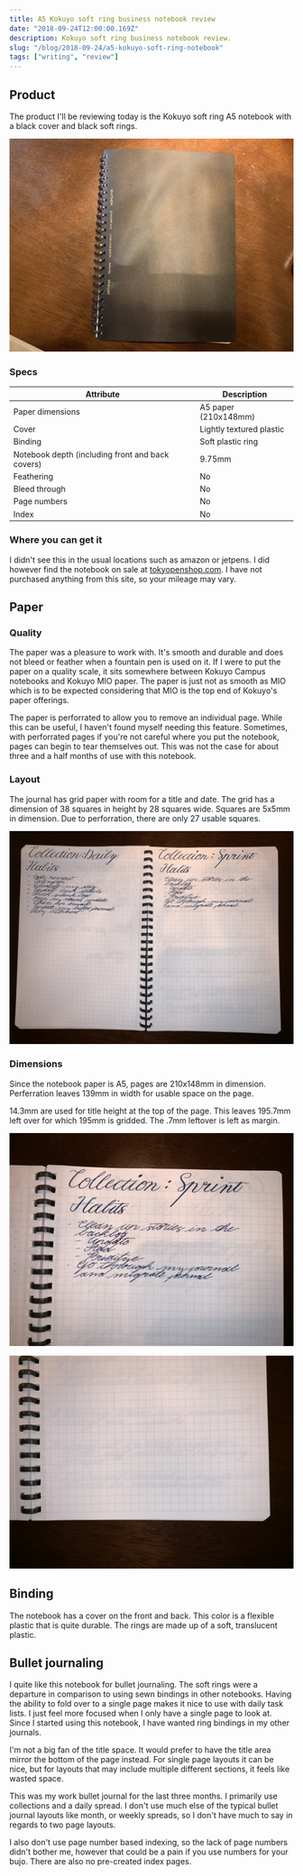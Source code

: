 ```yaml
---
title: A5 Kokuyo soft ring business notebook review
date: "2018-09-24T12:00:00.169Z"
description: Kokuyo soft ring business notebook review.
slug: "/blog/2018-09-24/a5-kokuyo-soft-ring-notebook"
tags: ["writing", "review"]
---
```


## Product

The product I'll be reviewing today is the Kokuyo soft ring A5 notebook with a black cover and black soft rings.

![IMG_0338](./IMG_0338.jpeg)

### Specs

| Attribute                                        | Description              |
| ------------------------------------------------ | ------------------------ |
| Paper dimensions                                 | A5 paper (210x148mm)     |
| Cover                                            | Lightly textured plastic |
| Binding                                          | Soft plastic ring        |
| Notebook depth (including front and back covers) | 9.75mm                   |
| Feathering                                       | No                       |
| Bleed through                                    | No                       |
| Page numbers                                     | No                       |
| Index                                            | No                       |

### Where you can get it

I didn't see this in the usual locations such as amazon or jetpens. I did however find the notebook on sale at [tokyopenshop.com](https://www.tokyopenshop.com/notebooks-c-2/kokuyo-soft-ring-business-grid-a5-p-1856.html). I have not purchased anything from this site, so your mileage may vary.

## Paper

### Quality

The paper was a pleasure to work with. It's smooth and durable and does not bleed or feather when a fountain pen is used on it. If I were to put the paper on a quality scale, it sits somewhere between Kokuyo Campus notebooks and Kokuyo MIO paper. The paper is just not as smooth as MIO which is to be expected considering that MIO is the top end of Kokuyo's paper offerings.

The paper is perforrated to allow you to remove an individual page. While this can be useful, I haven't found myself needing this feature. Sometimes, with perforrated pages if you're not careful where you put the notebook, pages can begin to tear themselves out. This was not the case for about three and a half months of use with this notebook.

### Layout

The journal has grid paper with room for a title and date. The grid has a dimension of 38 squares in height by 28 squares wide. Squares are 5x5mm in dimension. Due to perforration, there are only 27 usable squares.

![IMG_0344](./IMG_0344.jpeg)

### Dimensions

Since the notebook paper is A5, pages are 210x148mm in dimension. Perferration leaves 139mm in width for usable space on the page.

14.3mm are used for title height at the top of the page. This leaves 195.7mm left over for which 195mm is gridded. The .7mm leftover is left as margin.

![IMG_0341](./IMG_0341.jpeg)

![IMG_0342](./IMG_0342.jpeg)

## Binding

The notebook has a cover on the front and back. This color is a flexible plastic that is quite durable. The rings are made up of a soft, translucent plastic.

## Bullet journaling

I quite like this notebook for bullet journaling. The soft rings were a departure in comparison to using sewn bindings in other notebooks. Having the ability to fold over to a single page makes it nice to use with daily task lists. I just feel more focused when I only have a single page to look at. Since I started using this notebook, I have wanted ring bindings in my other journals.

I'm not a big fan of the title space. It would prefer to have the title area mirror the bottom of the page instead. For single page layouts it can be nice, but for layouts that may include multiple different sections, it feels like wasted space.

This was my work bullet journal for the last three months. I primarily use collections and a daily spread. I don't use much else of the typical bullet journal layouts like month, or weekly spreads, so I don't have much to say in regards to two page layouts.

I also don't use page number based indexing, so the lack of page numbers didn't bother me, however that could be a pain if you use numbers for your bujo. There are also no pre-created index pages.
